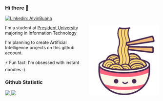 ### Hi there 👋
[![Linkedin: AlvinBuana](https://img.shields.io/badge/-AlvinBuana-blue?style=flat-square&logo=Linkedin&logoColor=white&link=https://www.linkedin.com/in/alvinbuana/)](https://www.linkedin.com/in/alvinbuana/)

<img align='right' src="28029917_170x100.gif" width="230">

I'm a student at [President University](https://www.president.ac.id/) majoring in Information Technology

I'm planning to create Artificial Intelligence projects on this github account.



⚡ Fun fact: I'm obsessed with instant noodles :)

### Github Statistic
<p align="left">
<a href="https://github.com/dimasmds">
  <img height="180em" src="https://github-readme-stats-eight-theta.vercel.app/api?username=Alvin-Buana&show_icons=true&theme=algolia&include_all_commits=true&count_private=true"/>
  <img height="180em" src="https://github-readme-stats-eight-theta.vercel.app/api/top-langs/?username=Alvin-Buana&layout=compact&langs_count=8&theme=algolia"/>
</a>
</p>



<!--
**Alvin-Buana/Alvin-Buana** is a ✨ _special_ ✨ repository because its `README.md` (this file) appears on your GitHub profile.

Here are some ideas to get you started:

- 🔭 I’m currently working on ...
- 🌱 I’m currently learning ...
- 👯 I’m looking to collaborate on ...
- 🤔 I’m looking for help with ...
- 💬 Ask me about ...
- 📫 How to reach me: ...
- 😄 Pronouns: ...
- ⚡ Fun fact: ...
-->
